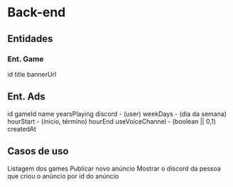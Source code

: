 # Back-end

## Entidades


### Ent. Game

id
title
bannerUrl

## Ent. Ads

id
gameId
name
yearsPlaying
discord - (user)
weekDays - (dia da semana)
hourStart - (ínicio, término)
hourEnd
useVoiceChannel - (boolean || 0,1)
createdAt

## Casos de uso

Listagem dos games
Publicar novo anúncio
Mostrar o discord da pessoa que criou o anúncio por id do anúncio
